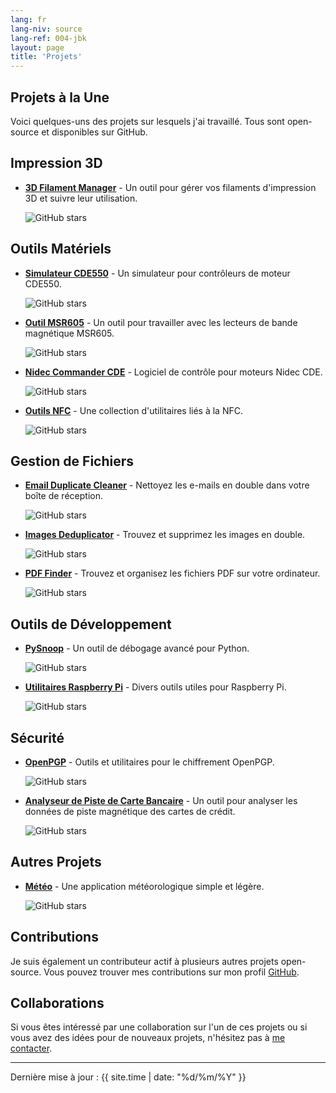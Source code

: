 ```yaml
---
lang: fr
lang-niv: source
lang-ref: 004-jbk
layout: page
title: 'Projets'
---
```


## Projets à la Une

Voici quelques-uns des projets sur lesquels j'ai travaillé. Tous sont open-source et disponibles sur GitHub.

## Impression 3D

- [**3D Filament Manager**](https://github.com/Nsfr750/3D_Filament_Manager) - Un outil pour gérer vos filaments d'impression 3D et suivre leur utilisation.
  
  ![GitHub stars](https://img.shields.io/github/stars/Nsfr750/3D_Filament_Manager?style=social)

## Outils Matériels

- [**Simulateur CDE550**](https://github.com/Nsfr750/CDE550-sim) - Un simulateur pour contrôleurs de moteur CDE550.
  
  ![GitHub stars](https://img.shields.io/github/stars/Nsfr750/CDE550-sim?style=social)

- [**Outil MSR605**](https://github.com/Nsfr750/MSR605) - Un outil pour travailler avec les lecteurs de bande magnétique MSR605.
  
  ![GitHub stars](https://img.shields.io/github/stars/Nsfr750/MSR605?style=social)

- [**Nidec Commander CDE**](https://github.com/Nsfr750/Nidec_CommanderCDE) - Logiciel de contrôle pour moteurs Nidec CDE.
  
  ![GitHub stars](https://img.shields.io/github/stars/Nsfr750/Nidec_CommanderCDE?style=social)

- [**Outils NFC**](https://github.com/Nsfr750/NFC) - Une collection d'utilitaires liés à la NFC.
  
  ![GitHub stars](https://img.shields.io/github/stars/Nsfr750/NFC?style=social)

## Gestion de Fichiers

- [**Email Duplicate Cleaner**](https://github.com/Nsfr750/EmailDuplicateCleaner) - Nettoyez les e-mails en double dans votre boîte de réception.
  
  ![GitHub stars](https://img.shields.io/github/stars/Nsfr750/EmailDuplicateCleaner?style=social)

- [**Images Deduplicator**](https://github.com/Nsfr750/Images-Deduplicator) - Trouvez et supprimez les images en double.
  
  ![GitHub stars](https://img.shields.io/github/stars/Nsfr750/Images-Deduplicator?style=social)

- [**PDF Finder**](https://github.com/Nsfr750/PDF_Finder) - Trouvez et organisez les fichiers PDF sur votre ordinateur.
  
  ![GitHub stars](https://img.shields.io/github/stars/Nsfr750/PDF_Finder?style=social)

## Outils de Développement

- [**PySnoop**](https://github.com/Nsfr750/PySnoop) - Un outil de débogage avancé pour Python.
  
  ![GitHub stars](https://img.shields.io/github/stars/Nsfr750/PySnoop?style=social)

- [**Utilitaires Raspberry Pi**](https://github.com/Nsfr750/raspy_utility) - Divers outils utiles pour Raspberry Pi.
  
  ![GitHub stars](https://img.shields.io/github/stars/Nsfr750/raspy_utility?style=social)

## Sécurité

- [**OpenPGP**](https://github.com/Nsfr750/OpenPGP) - Outils et utilitaires pour le chiffrement OpenPGP.
  
  ![GitHub stars](https://img.shields.io/github/stars/Nsfr750/OpenPGP?style=social)

- [**Analyseur de Piste de Carte Bancaire**](https://github.com/Nsfr750/credit_card_stripe_parser) - Un outil pour analyser les données de piste magnétique des cartes de crédit.
  
  ![GitHub stars](https://img.shields.io/github/stars/Nsfr750/credit_card_stripe_parser?style=social)

## Autres Projets

- [**Météo**](https://github.com/Nsfr750/weather) - Une application météorologique simple et légère.
  
  ![GitHub stars](https://img.shields.io/github/stars/Nsfr750/weather?style=social)

## Contributions

Je suis également un contributeur actif à plusieurs autres projets open-source. Vous pouvez trouver mes contributions sur mon profil [GitHub](https://github.com/Nsfr750).

## Collaborations

Si vous êtes intéressé par une collaboration sur l'un de ces projets ou si vous avez des idées pour de nouveaux projets, n'hésitez pas à [me contacter](contact).

---

Dernière mise à jour : {{ site.time | date: "%d/%m/%Y" }}
